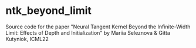 # ntk_beyond_limit
Source code for the paper "Neural Tangent Kernel Beyond the Infinite-Width Limit: Effects of Depth and Initialization" by Mariia Seleznova &amp; Gitta Kutyniok, ICML22
